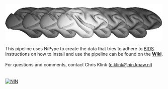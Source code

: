 <img src="https://github.com/VisionandCognition/NHP-BIDS/blob/master/wiki/images/MonkeyBrains.png" width="500">
                               
This pipeline uses NiPype to create the data that tries to adhere to [BIDS](http://bids.neuroimaging.io).    
Instructions on how to install and use the pipeline can be found on the **[Wiki](https://github.com/VisionandCognition/NHP-BIDS/wiki)**.   <br/>     
For questions and comments, contact Chris Klink (c.klink@nin.knaw.nl)    
<br/>    
    <a href="https://nin.nl/"><img align="center" alt="NIN" src="https://nin.nl/wp-content/themes/stuurlui/assets/img/nin-logo-en.svg" width="300" class="center"></a>
